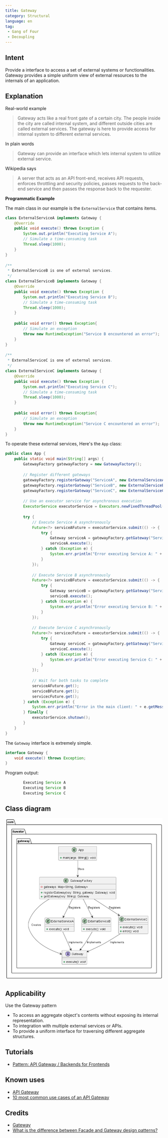 ```yaml
---
title: Gateway
category: Structural
language: en
tag:
 - Gang of Four
 - Decoupling
---
```


## Intent
Provide a interface to access a set of external systems or functionalities. Gateway provides a simple uniform view of 
external resources to the internals of an application.

## Explanation

Real-world example

> Gateway acts like a real front gate of a certain city. The people inside the city are called 
> internal system, and different outside cities are called external services. The gateway is here
> to provide access for internal system to different external services. 

In plain words

> Gateway can provide an interface which lets internal system to utilize external service.

Wikipedia says

> A server that acts as an API front-end, receives API requests, enforces throttling and security 
> policies, passes requests to the back-end service and then passes the response back to the requester.

**Programmatic Example**

The main class in our example is the `ExternalService` that contains items.

```java
class ExternalServiceA implements Gateway {
    @Override
    public void execute() throws Exception {
        System.out.println("Executing Service A");
        // Simulate a time-consuming task
        Thread.sleep(1000);
    }
}

/**
 * ExternalServiceB is one of external services.
 */
class ExternalServiceB implements Gateway {
    @Override
    public void execute() throws Exception {
        System.out.println("Executing Service B");
        // Simulate a time-consuming task
        Thread.sleep(1000);
    }

    public void error() throws Exception{
        // Simulate an exception
        throw new RuntimeException("Service B encountered an error");
    }
}

/**
 * ExternalServiceC is one of external services.
 */
class ExternalServiceC implements Gateway {
    @Override
    public void execute() throws Exception {
        System.out.println("Executing Service C");
        // Simulate a time-consuming task
        Thread.sleep(1000);
    }

    public void error() throws Exception{
        // Simulate an exception
        throw new RuntimeException("Service C encountered an error");
    }
}
```

To operate these external services, Here's the `App` class:

```java
public class App {
    public static void main(String[] args) {
        GatewayFactory gatewayFactory = new GatewayFactory();

        // Register different gateways
        gatewayFactory.registerGateway("ServiceA", new ExternalServiceA());
        gatewayFactory.registerGateway("ServiceB", new ExternalServiceB());
        gatewayFactory.registerGateway("ServiceC", new ExternalServiceC());

        // Use an executor service for asynchronous execution
        ExecutorService executorService = Executors.newFixedThreadPool(2);

        try {
            // Execute Service A asynchronously
            Future<?> serviceAFuture = executorService.submit(() -> {
                try {
                    Gateway serviceA = gatewayFactory.getGateway("ServiceA");
                    serviceA.execute();
                } catch (Exception e) {
                    System.err.println("Error executing Service A: " + e.getMessage());
                }
            });

            // Execute Service B asynchronously
            Future<?> serviceBFuture = executorService.submit(() -> {
                try {
                    Gateway serviceB = gatewayFactory.getGateway("ServiceB");
                    serviceB.execute();
                } catch (Exception e) {
                    System.err.println("Error executing Service B: " + e.getMessage());
                }
            });

            // Execute Service C asynchronously
            Future<?> servicecFuture = executorService.submit(() -> {
                try {
                    Gateway serviceC = gatewayFactory.getGateway("ServiceC");
                    serviceC.execute();
                } catch (Exception e) {
                    System.err.println("Error executing Service C: " + e.getMessage());
                }
            });

            // Wait for both tasks to complete
            serviceAFuture.get();
            serviceBFuture.get();
            servicecFuture.get();
        } catch (Exception e) {
            System.err.println("Error in the main client: " + e.getMessage());
        } finally {
            executorService.shutown();
        }
    }
}
```

The `Gateway` interface is extremely simple.

```java
interface Gateway {
    void execute() throws Exception;
}
```

Program output:

```java
        Executing Service A 
        Executing Service B
        Executing Service C
```

## Class diagram

![alt text](./etc/gateway.urm.png "gateway")

## Applicability

Use the Gateway pattern

* To access an aggregate object's contents without exposing its internal representation.
* To integration with multiple external services or APIs.
* To provide a uniform interface for traversing different aggregate structures.

## Tutorials

* [Pattern: API Gateway / Backends for Frontends](https://microservices.io/patterns/apigateway.html)

## Known uses

* [API Gateway](https://java-design-patterns.com/patterns/api-gateway/)
* [10 most common use cases of an API Gateway](https://apisix.apache.org/blog/2022/10/27/ten-use-cases-api-gateway/)

## Credits

* [Gateway](https://martinfowler.com/articles/gateway-pattern.html)
* [What is the difference between Facade and Gateway design patterns?](https://stackoverflow.com/questions/4422211/what-is-the-difference-between-facade-and-gateway-design-patterns)
